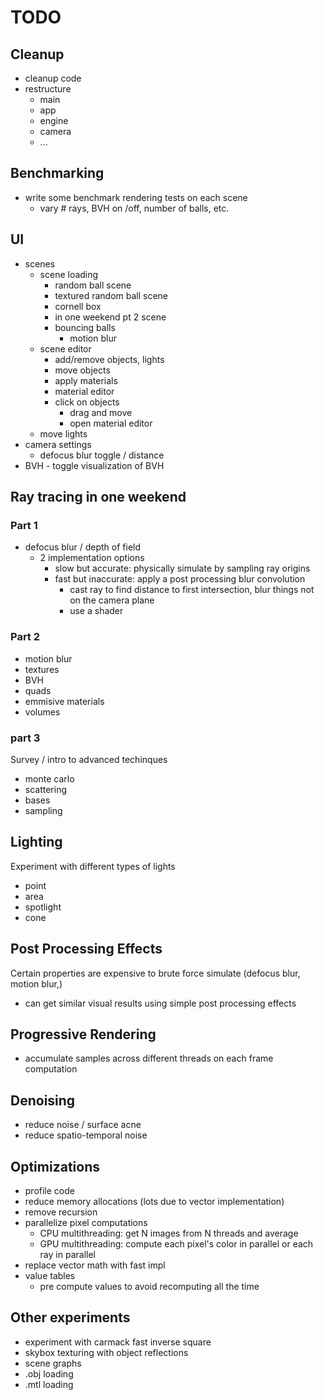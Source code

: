 # TODO

## Cleanup

- cleanup code
- restructure
  - main
  - app
  - engine
  - camera
  - ...

## Benchmarking

- write some benchmark rendering tests on each scene
  - vary # rays, BVH on /off, number of balls, etc.

## UI

- scenes
  - scene loading
    - random ball scene
    - textured random ball scene
    - cornell box
    - in one weekend pt 2 scene
    - bouncing balls
      - motion blur
  - scene editor
    - add/remove objects, lights
    - move objects
    - apply materials
    - material editor
    - click on objects
      - drag and move
      - open material editor
  - move lights
- camera settings
  - defocus blur toggle / distance
- BVH - toggle visualization of BVH

## Ray tracing in one weekend

### Part 1

- defocus blur / depth of field
  - 2 implementation options
    - slow but accurate: physically simulate by sampling ray origins
    - fast but inaccurate: apply a post processing blur convolution
      - cast ray to find distance to first intersection, blur things not on the camera plane
      - use a shader

### Part 2

- motion blur
- textures
- BVH
- quads
- emmisive materials
- volumes

### part 3

Survey / intro to advanced techinques

- monte carlo
- scattering
- bases
- sampling

## Lighting

Experiment with different types of lights

- point
- area
- spotlight
- cone

## Post Processing Effects

Certain properties are expensive to brute force simulate (defocus blur, motion blur,)

- can get similar visual results using simple post processing effects

## Progressive Rendering

- accumulate samples across different threads on each frame computation

## Denoising

- reduce noise / surface acne
- reduce spatio-temporal noise

## Optimizations

- profile code
- reduce memory allocations (lots due to vector implementation)
- remove recursion
- parallelize pixel computations
  - CPU multithreading: get N images from N threads and average
  - GPU multithreading: compute each pixel's color in parallel or each ray in parallel
- replace vector math with fast impl
- value tables
  - pre compute values to avoid recomputing all the time

## Other experiments

- experiment with carmack fast inverse square
- skybox texturing with object reflections
- scene graphs
- .obj loading
- .mtl loading
